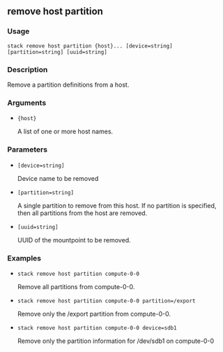 ## remove host partition

### Usage

`stack remove host partition {host}... [device=string] [partition=string] [uuid=string]`

### Description

Remove a partition definitions from a host.

### Arguments

* `{host}`

   A list of one or more host names.


### Parameters
* `[device=string]`

   Device name to be removed
* `[partition=string]`

   A single partition to remove from this host. If no partition is
	specified, then all partitions from the host are removed.
* `[uuid=string]`

   UUID of the mountpoint to be removed.

### Examples

* `stack remove host partition compute-0-0`

   Remove all partitions from compute-0-0.

* `stack remove host partition compute-0-0 partition=/export`

   Remove only the /export partition from compute-0-0.

* `stack remove host partition compute-0-0 device=sdb1`

   Remove only the partition information for /dev/sdb1 on compute-0-0



